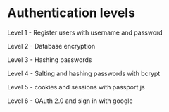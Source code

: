 # Authentication levels

Level 1 - Register users with username and password

Level 2 - Database encryption

Level 3 - Hashing passwords

Level 4 - Salting and hashing passwords with bcrypt

Level 5 - cookies and sessions with passport.js

Level 6 - OAuth 2.0 and sign in with google
